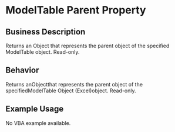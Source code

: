 # ModelTable Parent Property

## Business Description
Returns an Object that represents the parent object of the specified ModelTable object. Read-only.

## Behavior
Returns anObjectthat represents the parent object of the specifiedModelTable Object (Excel)object. Read-only.

## Example Usage
No VBA example available.